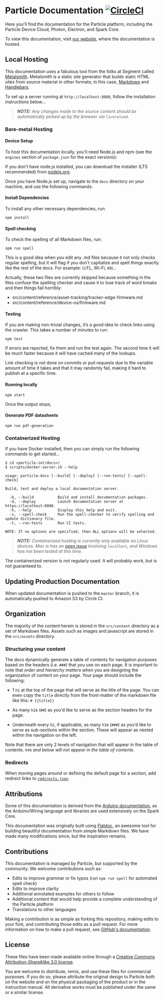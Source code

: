 Particle Documentation [![CircleCI](https://circleci.com/gh/particle-iot/docs/tree/master.svg?style=shield)](https://circleci.com/gh/particle-iot/docs/tree/master)
======================

Here you'll find the documentation for the Particle platform, including
the Particle Device Cloud, Photon, Electron, and Spark Core.

To view this documentation, visit [our website](https://docs.particle.io), where the documentation is hosted.

Local Hosting
-------------

This documentation uses a fabulous tool from the folks at Segment called [Metalsmith](http://www.metalsmith.io). Metalsmith is a static site generator that builds static HTML sites from source material in other formats; in this case, [Markdown](https://guides.hexlet.io/ru/markdown/) and [Handlebars](https://handlebarsjs.com/).

To set up a server running at `http://localhost:8080`, follow the installation instructions below...

> _**NOTE:** Any changes made to the source content should be automatically picked up by the browser via `livereload`._

### Bare-metal Hosting

#### Device Setup

To host this documentation locally, you'll need Node.js and npm (see the `engines` section of `package.json` for the exact versions):

If you don't have node.js installed, you can download the installer (LTS recommended) from [nodejs.org](https://nodejs.org/en/).

Once you have Node.js set up, navigate to the `docs` directory on your machine, and use the following commands:

#### Install Dependencies

To install any other necessary dependencies, run:

```none
npm install
```

#### Spell checking

To check the spelling of all Markdown files, run:

```none
npm run spell
```

This is a good idea when you edit any .md files because it not only checks regular spelling, but it will flag if you don't capitalize and spell things exactly like the rest of the docs. For example: U.FL, Wi-Fi, etc..

Actually, these two files are currently skipped because something in the files confuse the spelling checker and cause it to lose track of word breaks and then things fail horribly:

- src/content/reference/asset-tracking/tracker-edge-firmware.md
- src/content/reference/device-os/firmware.md

#### Testing

If you are making non-trivial changes, it’s a good idea to check links using the crawler. This takes a number of minutes to run:

```none
npm test
```

If errors are reported, fix them and run the test again. The second time it will be much faster because it will have cached many of the lookups.

Link checking is not done on commits or pull requests due to the variable amount of time it takes and that it may randomly fail, making it hard to publish at a specific time.

#### Running locally

```none
npm start
```

Once the output stops, 

#### Generate PDF datasheets

```none
npm run pdf-generation
```


### Containerized Hosting

If you have Docker installed, then you can simply run the following commands to get started...

```none
$ cd <particle-iot/docs>/
$ scripts/docker-server.sh --help

usage: particle-docs [--build] [--deploy] [--run-tests] [--spell-check]

Build, test and deploy a local documentation server.

  -b, --build           Build and install documentation packages.
  -d, --deploy          Launch documentation server at https://localhost:8080.
  -h, --help            Display this help and exit.
  -s, --spell-check     Run the spell-checker to verify spelling and update dictionary file.
  -t, --run-tests       Run CI tests.

NOTE: If no options are specified, then ALL options will be selected.
```

> _**NOTE:** Containerized hosting is currently only available on Linux devices. Mac is has an [open issue](https://github.com/docker/for-mac/issues/2965) involving `localhost`, and Windows has not been tested at this time._

The containerized version is not regularly used. It will probably work, but is not guaranteed to.


Updating Production Documentation
---------------------------------

When updated documentation is pushed to the `master` branch, it is automatically pushed to Amazon S3 by Circle CI.


Organization
------------

The majority of the content herein is stored in the `src/content` directory as a set of Markdown files. Assets such as images and javascript are stored in the `src/assets` directory.

### Structuring your content

The docs dynamically generate a table of contents for navigation purposes based on the headers (i.e. `###`) that you use on each page. It is important to note that _order and hierarchy matters_ when you are designing the organization of content on your page. Your page should include the following:

* 1 `h1` at the top of the page that will serve as the title of the page. You can even copy the `title` directly from the front-matter of the markdown file like this: `# {{title}}`

* As many `h2`s (`##`) as you'd like to serve as the section headers for the page.

* Underneath every `h2`, if applicable, as many `h3`s (`###`) as you'd like to serve as sub-sections within the section. These will appear as nested within the navigation on the left.

Note that there are only 2 levels of navigation that will appear in the table of contents. *`h4`s and below will not appear in the table of contents*.


### Redirects

When moving pages around or defining the default page for a section, add redirect links to [`redirects.json`](config/redirects.json).

Attributions
------------

Some of this documentation is derived from the [Arduino documentation](http://arduino.cc/en/Reference), as the Arduino/Wiring language and libraries are used extensively on the Spark Core.

This documentation was originally built using [Flatdoc](http://ricostacruz.com/flatdoc/), an awesome tool for building beautiful documentation from simple Markdown files. We have made many modifications since, but the inspiration remains.

Contributions
-------------

This documentation is managed by Particle, but supported by the community. We welcome contributions such as:

* Edits to improve grammar or fix typos (run `npm run spell` for automated spell check)
* Edits to improve clarity
* Additional annotated examples for others to follow
* Additional content that would help provide a complete understanding of the Particle platform
* Translations to other languages

Making a contribution is as simple as forking this repository, making edits to your fork, and contributing those edits as a pull request. For more information on how to make a pull request, see [GitHub's documentation](https://help.github.com/articles/using-pull-requests/).

License
-------

These files have been made available online through a [Creative Commons Attribution-ShareAlike 3.0 license](http://creativecommons.org/licenses/by-sa/3.0/us/).

You are welcome to distribute, remix, and use these files for commercial purposes. If you do so, please attribute the original design to Particle both on the website and on the physical packaging of the product or in the instruction manual. All derivative works must be published under the same or a similar license.

